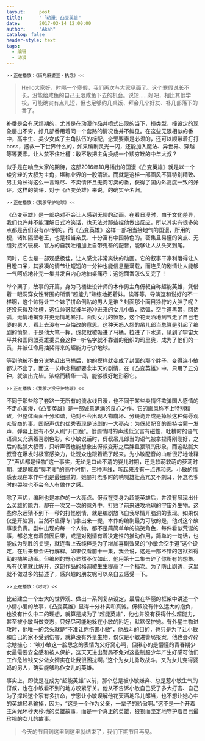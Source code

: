 ```yaml
---
layout:     post
title:      "「动漫」凸变英雄"
date:       2017-03-14 12:00:00
author:     "Akah"
catalog: false
header-style: text
tags:
  - 编辑
  - 动漫
---
```


<small> >> 正在播放：《街角麻婆豆 - 执念》<< </small>

> Hello大家好，时隔一个寒假，我们再次与大家见面了。这个寒假说长不长，没能给咸鱼的自己无限咸鱼下去的机会。说短……好吧，相比其他学校，可能确实有点儿短，但也足够约几桌饭、拜会几个好友、补几部落下的番了。

补番是会有厌烦期的，尤其是在动漫作品井喷式出现的当下，撞类型、撞设定的现象层出不穷，好几部番用着同一个套路的情况也并不鲜见。在这些无限相似的番中，高中生、美少女成了主角队伍的标配，恋爱要素是必须的，还可以顺带着打打boss，拯救一下世界什么的，如果编剧灵光一闪，还能加入魔法、异世界、穿越等等要素。让人禁不住吐槽：敢不敢把主角换成一个矮穷矬的中年大叔？

似乎是在响应大家的期待，这部2016年10月播出的国漫《凸变英雄》就是以一个矮穷矬的大叔为主角，堪称业界的一股清流。而就是这样一部画风不算特别精致、男主角长得这么一言难尽、不卖情怀且无肉可卖的番，获得了国内外高度一致的好评。这样的赞许，对于《凸变英雄》来说，的确实至名归。

 

<small> >> 正在播放：《我爹守护地球》<< </small>

《凸变英雄》是一部绝对不会让人感到无聊的动画。在看日漫时，由于文化差异，我们也许并不能理解日式冷笑话，也无法对那些捏他做出反应，所以其实有很多笑点都是我们没有get到的。而《凸变英雄》这样一部相当接地气的国漫，所用的梗，诸如隔壁老王，也是相当亲民、十分富有中国特色的。密集且易懂的笑点、无缝对接的玩梗、官方的自我吐槽加上自带鬼畜的配音，能够让人从头笑到尾。

同时，它也是一部观感极佳，让人感觉非常爽快的动画。它的叙事干净利落得让人目瞪口呆，其紧凑的情节让短短的一分钟也能信息量满载，而连贯的剧情让人能够一气呵成地补完一集并发自内心地拍桌痛呼：这泡面番怎么又完了！

举个栗子，故事的开篇，身为马桶垫设计师的本作男主角伢叔自称超能英雄，凭借着一眼洞穿女性臀围的所谓“超能力”熟练地把着妹。诶等等，导演这和说好的不一样啊，这个帅得让三个妹子拼命倒贴的男人是谁？封面那个面目狰狞的大胖子呢？还没来得及吐槽，这位帅哥就被半途冲进来的女儿小敏，括弧，空手道黑带，回括弧，无情地揭穿并更无情地暴打。面对女儿的愤怒，这个花天酒地到气走了自己老婆的男人，看上去没有一点悔改的意思。这种天怒人怨的吊儿郎当总算是引起了编剧的愤怒，于是他大笔一挥，伢叔就被吸进了马桶，拉进了下水道，见到了宇宙太平共和国同盟英雄委员会这种一听名字就不靠谱的组织的玛里奥，成为了他们的一员，并被任命用抽奖得来的超能力守护地球。

等到他被不由分说地赶出马桶后，他的模样就变成了封面的那个胖子，变得连小敏都认不出了。而这一长串念稿都要念半天的剧情，在《凸变英雄》中，只用了五分钟，就演出完毕。浓缩而精华一词，能够很好地形容它。

 

<small> >> 正在播放：《我爹才没守护地球》<< </small>

不同于那些除了套路一无所有的流水线日漫，也不同于某些卖情怀欺骗国人感情的不走心国漫，《凸变英雄》是一部诚意满满的良心之作。它的画风称不上特别精致，但整体画面十分和谐，绝对不会出现人物崩坏、分镜诡异或是掉帧这种侮辱观众智商的事。国配声优的优秀表现是该剧的一大亮点：为伢叔配音的图特哈蒙一发声，弹幕上就有不少人刷“开口跪”。他调情时的声线低沉富有磁性，吐槽时的语气语调又充满着喜剧色彩，和小敏说话时，伢叔吊儿郎当的语气被拿捏得刚刚好，之后的黏腻大叔音，只听声音也能想象出伢叔变形之后胖且猥琐的形象，而这黏腻大叔音在爆发时极富感染力，让观众也跟着燃了起来。为小敏配音的山新很好地诠释了“声优都是怪物”这一事实，无论是口齿不清的婴儿时期，还是软萌软萌的萝莉时期，或是喊着“臭老爹”的高中时期，三种声线，听起来没有一点违和感。小敏的情感表现在本作中也是最细腻的，她暴打老爹时的呐喊雄壮高亢又不刺耳，怀念老爹时的哭腔也不会令人有做作之感。

除了声优，编剧也是本作的一大亮点。伢叔在变身为超能英雄后，并没有展现出什么英雄的能力，却在一次又一次的意外中，打败了前来进攻地球的宇宙外生物。这些你永远猜不到下一秒的打怪剧情，就是编剧放飞自我尽情开脑洞的表现。如果仅仅是开脑洞，当然不值得专门拿出来一提，本作的编剧最为可敬的是，他对这个故事很负责。剧中出现的每一个人物，都不是简简单单的搞笑角色，每件看似荒诞的事，都必定有着前因后果，或是对剧情有着决定性的推动作用，简单的一句话，也能成为制胜的关键，就连看上去纯粹是为了增加喜剧效果的“小敏会空手道”这个设定，在后来都会进行解释。如果仅看前十一集，我会说，这是一部不错的包袱抖得勤的搞笑动画。但编剧的野心显然不仅如此，他用第十二集击碎了你所有的想象。所有伏笔就此解开，这部作品的格调被生生提高了一个档次。为了防止剧透，这里就不做过多的描述了，感兴趣的朋友呢可以亲自去感受一下。

 

<small> >> 正在播放：《时时》<< </small>

比起建立一个宏大的世界观、做出一系列复杂设定，最后在华丽的框架中讲述一个小情小爱的故事，《凸变英雄》显得十分朴实和真诚。伢叔没有什么远大的抱负，也没有什么中二的理想，就算是成为了“超能英雄”，他也并没有获得什么超能力，甚至被小敏当做变态，只好尽可能地躲在小敏的附近，默默保护她。有外星生物进攻时，他唯一的念头就是“不准让你伤害小敏”，他战斗的目的，也只是为了让小敏和自己的家不受到伤害，就算没有外星生物，仅仅是小敏进警局报案，他也会碎碎念瞎操心：“唉小敏这一脸思念的表情为父好窝心啊，但揪心的是懵懂的青春期少女最需要安全感和被人保护，这天天进出警局不免对这些制服少年产生好感可他们工作危险钱又少做女婿实在让我很困扰啊。”这个为女儿勇敢战斗，又为女儿变得婆妈的男人，确实能够称作女儿的英雄。

 

事实上，即使是在成为“超能英雄”以前，那个总是被小敏嫌弃、总是惹小敏生气的伢叔，也在小敏看不到的地方咬紧牙关。他从不告诉小敏自己受了多大打击、自己为了撑起这个家有多拼命，宁愿让小敏误解他花天酒地吊儿郎当，也不想让她心中的英雄轻易输掉，因为，“这是一个作为父亲，一辈子的骄傲啊。”这不是一个开着主角光环秒天秒地的英雄故事，而是一个真正的英雄，狼狈而坚定地守护着自己最珍视的女儿的故事。




> 今天的节目到这里到这里就结束了，我们下期节目再见。



